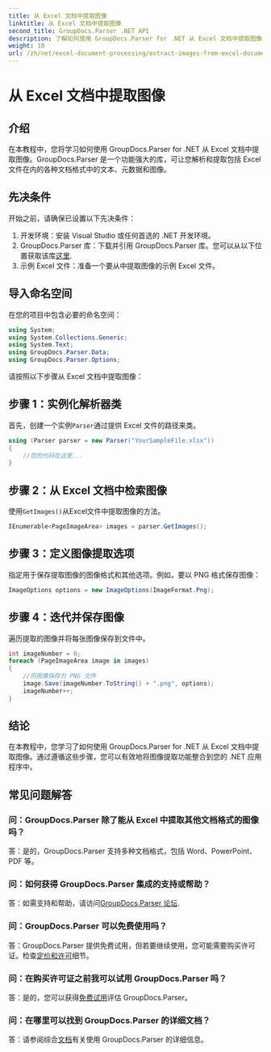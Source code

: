 ```yaml
---
title: 从 Excel 文档中提取图像
linktitle: 从 Excel 文档中提取图像
second_title: GroupDocs.Parser .NET API
description: 了解如何使用 GroupDocs.Parser for .NET 从 Excel 文档中提取图像。带有代码示例的分步指南。
weight: 10
url: /zh/net/excel-document-processing/extract-images-from-excel-document/
---
```


# 从 Excel 文档中提取图像

## 介绍
在本教程中，您将学习如何使用 GroupDocs.Parser for .NET 从 Excel 文档中提取图像。GroupDocs.Parser 是一个功能强大的库，可让您解析和提取包括 Excel 文件在内的各种文档格式中的文本、元数据和图像。
## 先决条件
开始之前，请确保已设置以下先决条件：
1. 开发环境：安装 Visual Studio 或任何首选的 .NET 开发环境。
2.  GroupDocs.Parser 库：下载并引用 GroupDocs.Parser 库。您可以从以下位置获取该库[这里](https://releases.groupdocs.com/parser/net/).
3. 示例 Excel 文件：准备一个要从中提取图像的示例 Excel 文件。
## 导入命名空间
在您的项目中包含必要的命名空间：
```csharp
using System;
using System.Collections.Generic;
using System.Text;
using GroupDocs.Parser.Data;
using GroupDocs.Parser.Options;
```
请按照以下步骤从 Excel 文档中提取图像：
## 步骤 1：实例化解析器类
首先，创建一个实例`Parser`通过提供 Excel 文件的路径来类。
```csharp
using (Parser parser = new Parser("YourSampleFile.xlsx"))
{
    //您的代码在这里...
}
```
## 步骤 2：从 Excel 文档中检索图像
使用`GetImages()`从Excel文件中提取图像的方法。
```csharp
IEnumerable<PageImageArea> images = parser.GetImages();
```
## 步骤 3：定义图像提取选项
指定用于保存提取图像的图像格式和其他选项。例如，要以 PNG 格式保存图像：
```csharp
ImageOptions options = new ImageOptions(ImageFormat.Png);
```
## 步骤 4：迭代并保存图像
遍历提取的图像并将每张图像保存到文件中。
```csharp
int imageNumber = 0;
foreach (PageImageArea image in images)
{
    //将图像保存为 PNG 文件
    image.Save(imageNumber.ToString() + ".png", options);
    imageNumber++;
}
```
## 结论
在本教程中，您学习了如何使用 GroupDocs.Parser for .NET 从 Excel 文档中提取图像。通过遵循这些步骤，您可以有效地将图像提取功能整合到您的 .NET 应用程序中。

## 常见问题解答
### 问：GroupDocs.Parser 除了能从 Excel 中提取其他文档格式的图像吗？
答：是的，GroupDocs.Parser 支持多种文档格式，包括 Word、PowerPoint、PDF 等。
### 问：如何获得 GroupDocs.Parser 集成的支持或帮助？
答：如需支持和帮助，请访问[GroupDocs.Parser 论坛](https://forum.groupdocs.com/c/parser/17).
### 问：GroupDocs.Parser 可以免费使用吗？
答：GroupDocs.Parser 提供免费试用，但若要继续使用，您可能需要购买许可证。检查[定价和许可](https://purchase.groupdocs.com/buy)细节。
### 问：在购买许可证之前我可以试用 GroupDocs.Parser 吗？
答：是的，您可以获得[免费试用](https://releases.groupdocs.com/)评估 GroupDocs.Parser。
### 问：在哪里可以找到 GroupDocs.Parser 的详细文档？
答：请参阅综合[文档](https://tutorials.groupdocs.com/parser/net/)有关使用 GroupDocs.Parser 的详细信息。